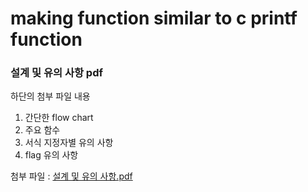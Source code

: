 # making function similar to c printf function
 
### 설계 및 유의 사항 pdf
 하단의 첨부 파일 내용
 1) 간단한 flow chart
 2) 주요 함수
 3) 서식 지정자별 유의 사항
 4) flag 유의 사항

첨부 파일 : [설계 및 유의 사항.pdf](https://github.com/DagonLee/c_printf/files/6193901/ft_printf.1.pdf)

